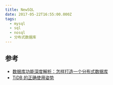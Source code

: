 ```yaml
---
title: NewSQL
date: 2017-05-22T16:55:00.000Z
tags:
  - mysql
  - sql
  - nosql
  - 分布式数据库
---
```



<!-- MORE -->
## 参考
* [数据库功能深度解析：怎样打造一个分布式数据库](http://www.raincent.com/content-85-7363-1.html)
* [TiDB 的正确使用姿势](https://segmentfault.com/a/1190000008643974)
